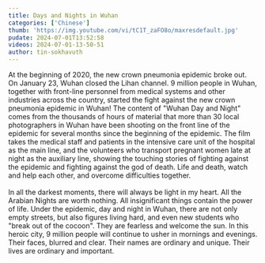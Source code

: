 ```yaml
---
title: Days and Nights in Wuhan
categories: ['Chinese']
thumb: 'https://img.youtube.com/vi/tC1T_zaFO8o/maxresdefault.jpg'
pudate: 2024-07-01T13:52:58
videos: 2024-07-01-13-50-51
author: tin-sokhavuth
---
```

At the beginning of 2020, the new crown pneumonia epidemic broke out. On January 23, Wuhan closed the Lihan channel. 9 million people in Wuhan, together with front-line personnel from medical systems and other industries across the country, started the fight against the new crown pneumonia epidemic in Wuhan! The content of "Wuhan Day and Night" comes from the thousands of hours of material that more than 30 local photographers in Wuhan have been shooting on the front line of the epidemic for several months since the beginning of the epidemic. The film takes the medical staff and patients in the intensive care unit of the hospital as the main line, and the volunteers who transport pregnant women late at night as the auxiliary line, showing the touching stories of fighting against the epidemic and fighting against the god of death. Life and death, watch and help each other, and overcome difficulties together.
<br/><br/>
In all the darkest moments, there will always be light in my heart. All the Arabian Nights are worth nothing. All insignificant things contain the power of life. Under the epidemic, day and night in Wuhan, there are not only empty streets, but also figures living hard, and even new students who "break out of the cocoon". They are fearless and welcome the sun. In this heroic city, 9 million people will continue to usher in mornings and evenings. Their faces, blurred and clear. Their names are ordinary and unique. Their lives are ordinary and important.